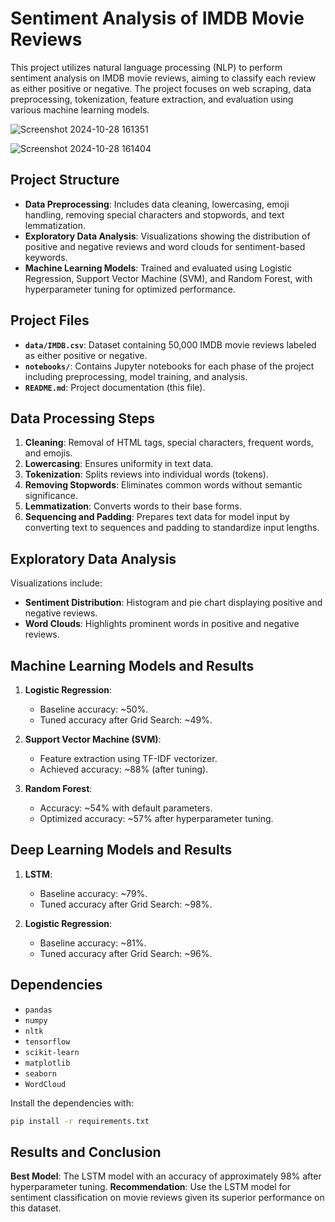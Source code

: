 # Sentiment Analysis of IMDB Movie Reviews

This project utilizes natural language processing (NLP) to perform sentiment analysis on IMDB movie reviews, aiming to classify each review as either positive or negative. The project focuses on web scraping, data preprocessing, tokenization, feature extraction, and evaluation using various machine learning models.

![Screenshot 2024-10-28 161351](https://github.com/user-attachments/assets/8abfaef9-387d-46c3-8e46-03b6b4c53588)

![Screenshot 2024-10-28 161404](https://github.com/user-attachments/assets/a40c3f14-c575-4958-9780-874bd051ddde)

## Project Structure

- **Data Preprocessing**: Includes data cleaning, lowercasing, emoji handling, removing special characters and stopwords, and text lemmatization.
- **Exploratory Data Analysis**: Visualizations showing the distribution of positive and negative reviews and word clouds for sentiment-based keywords.
- **Machine Learning Models**: Trained and evaluated using Logistic Regression, Support Vector Machine (SVM), and Random Forest, with hyperparameter tuning for optimized performance.
  
## Project Files

- **`data/IMDB.csv`**: Dataset containing 50,000 IMDB movie reviews labeled as either positive or negative.
- **`notebooks/`**: Contains Jupyter notebooks for each phase of the project including preprocessing, model training, and analysis.
- **`README.md`**: Project documentation (this file).

## Data Processing Steps

1. **Cleaning**: Removal of HTML tags, special characters, frequent words, and emojis.
2. **Lowercasing**: Ensures uniformity in text data.
3. **Tokenization**: Splits reviews into individual words (tokens).
4. **Removing Stopwords**: Eliminates common words without semantic significance.
5. **Lemmatization**: Converts words to their base forms.
6. **Sequencing and Padding**: Prepares text data for model input by converting text to sequences and padding to standardize input lengths.

## Exploratory Data Analysis

Visualizations include:
- **Sentiment Distribution**: Histogram and pie chart displaying positive and negative reviews.
- **Word Clouds**: Highlights prominent words in positive and negative reviews.

## Machine Learning Models and Results

1. **Logistic Regression**:
   - Baseline accuracy: ~50%.
   - Tuned accuracy after Grid Search: ~49%.
   
2. **Support Vector Machine (SVM)**:
   - Feature extraction using TF-IDF vectorizer.
   - Achieved accuracy: ~88% (after tuning).
   
3. **Random Forest**:
   - Accuracy: ~54% with default parameters.
   - Optimized accuracy: ~57% after hyperparameter tuning.
  
  ## Deep Learning Models and Results
  
1. **LSTM**:
   - Baseline accuracy: ~79%.
   - Tuned accuracy after Grid Search: ~98%.
  
1. **Logistic Regression**:
   - Baseline accuracy: ~81%.
   - Tuned accuracy after Grid Search: ~96%.
     
## Dependencies

- `pandas`
- `numpy`
- `nltk`
- `tensorflow`
- `scikit-learn`
- `matplotlib`
- `seaborn`
- `WordCloud`

Install the dependencies with:
```bash
pip install -r requirements.txt
```
## Results and Conclusion
**Best Model**: The LSTM model with an accuracy of approximately 98% after hyperparameter tuning.
**Recommendation**: Use the LSTM model for sentiment classification on movie reviews given its superior performance on this dataset.
